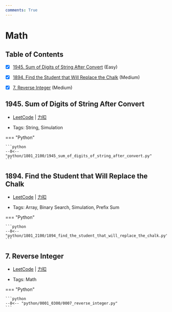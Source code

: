 ```yaml
---
comments: True
---
```


# Math

## Table of Contents

- [x] [1945. Sum of Digits of String After Convert](#1945-sum-of-digits-of-string-after-convert) (Easy)
- [x] [1894. Find the Student that Will Replace the Chalk](#1894-find-the-student-that-will-replace-the-chalk) (Medium)
- [x] [7. Reverse Integer](#7-reverse-integer) (Medium)


## 1945. Sum of Digits of String After Convert

-    [LeetCode](https://leetcode.com/problems/sum-of-digits-of-string-after-convert/) | [力扣](https://leetcode.cn/problems/sum-of-digits-of-string-after-convert/)

-   Tags: String, Simulation

=== "Python"

    ```python
    --8<-- "python/1801_2100/1945_sum_of_digits_of_string_after_convert.py"
    ```



## 1894. Find the Student that Will Replace the Chalk

-    [LeetCode](https://leetcode.com/problems/find-the-student-that-will-replace-the-chalk/) | [力扣](https://leetcode.cn/problems/find-the-student-that-will-replace-the-chalk/)

-   Tags: Array, Binary Search, Simulation, Prefix Sum

=== "Python"

    ```python
    --8<-- "python/1801_2100/1894_find_the_student_that_will_replace_the_chalk.py"
    ```



## 7. Reverse Integer

-    [LeetCode](https://leetcode.com/problems/reverse-integer/) | [力扣](https://leetcode.cn/problems/reverse-integer/)

-   Tags: Math

=== "Python"

    ```python
    --8<-- "python/0001_0300/0007_reverse_integer.py"
    ```

